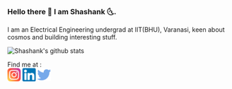 ### Hello there 👋 I am Shashank 🌜.

I am an Electrical Engineering undergrad at IIT(BHU), Varanasi, keen about cosmos and building interesting stuff.

![Shashank's github stats](https://github-readme-stats.vercel.app/api?username=pathakshashank17&show_icons=true&hide_border=true&line_height=30)

Find me at : <br>
<a title="instagram" href="https://www.instagram.com/pathakshashank17"><img alt="Instagram" src="./icons/instagram.png" width="30"></a> <a title="linkedin" href="https://www.linkedin.com/in/shashank-pathak-8b0481156/"><img alt="LinkedIn" src="./icons/linkedin.png" width="30"></a> <a title="twitter" href="https://twitter.com/pathkshashank17"><img alt="Twitter" src="./icons/twitter.png" width="30"></a>